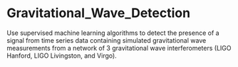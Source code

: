 # Gravitational_Wave_Detection
Use supervised machine learning algorithms to detect the presence of a signal from time series data containing simulated gravitational wave measurements from a network of 3 gravitational wave interferometers (LIGO Hanford, LIGO Livingston, and Virgo).
